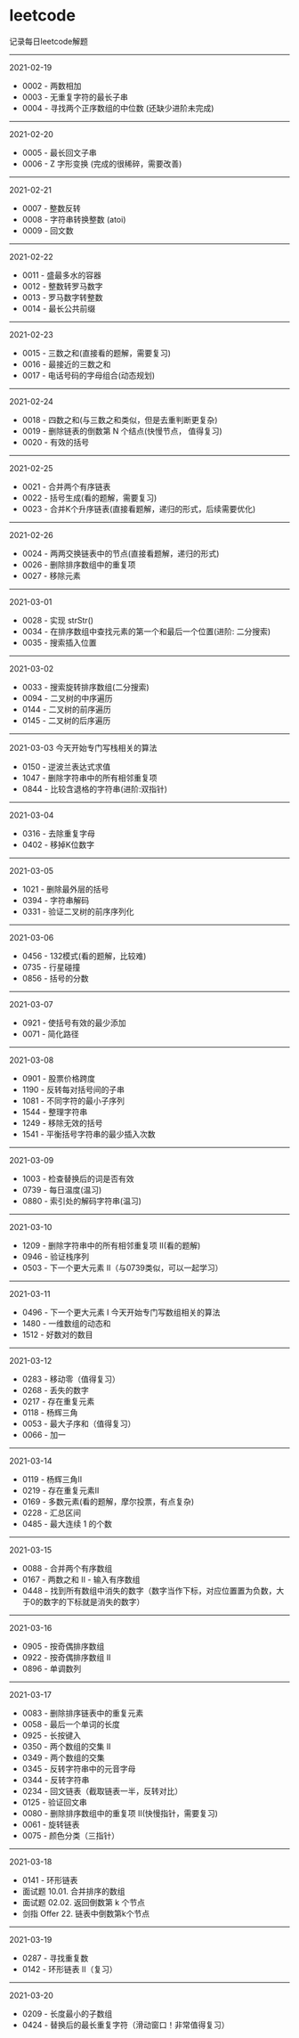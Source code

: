 # leetcode
记录每日leetcode解题
****
2021-02-19
- 0002 - 两数相加
- 0003 - 无重复字符的最长子串
- 0004 - 寻找两个正序数组的中位数 (还缺少进阶未完成)
****
2021-02-20
- 0005 - 最长回文子串
- 0006 - Z 字形变换 (完成的很稀碎，需要改善)
****
2021-02-21
- 0007 - 整数反转
- 0008 - 字符串转换整数 (atoi)
- 0009 - 回文数
****
2021-02-22
- 0011 - 盛最多水的容器
- 0012 - 整数转罗马数字
- 0013 - 罗马数字转整数
- 0014 - 最长公共前缀
****
2021-02-23
- 0015 - 三数之和(直接看的题解，需要复习)
- 0016 - 最接近的三数之和
- 0017 - 电话号码的字母组合(动态规划)
****
2021-02-24
- 0018 - 四数之和(与三数之和类似，但是去重判断更复杂)
- 0019 - 删除链表的倒数第 N 个结点(快慢节点， 值得复习)
- 0020 - 有效的括号
****
2021-02-25
- 0021 - 合并两个有序链表
- 0022 - 括号生成(看的题解，需要复习)
- 0023 - 合并K个升序链表(直接看题解，递归的形式，后续需要优化)
****
2021-02-26
- 0024 - 两两交换链表中的节点(直接看题解，递归的形式)
- 0026 - 删除排序数组中的重复项
- 0027 - 移除元素
****
2021-03-01
- 0028 - 实现 strStr()
- 0034 - 在排序数组中查找元素的第一个和最后一个位置(进阶: 二分搜索)
- 0035 - 搜索插入位置
****
2021-03-02
- 0033 - 搜索旋转排序数组(二分搜索)
- 0094 - 二叉树的中序遍历
- 0144 - 二叉树的前序遍历
- 0145 - 二叉树的后序遍历
****
2021-03-03
今天开始专门写栈相关的算法
- 0150 - 逆波兰表达式求值
- 1047 - 删除字符串中的所有相邻重复项
- 0844 - 比较含退格的字符串(进阶:双指针)
****
2021-03-04
- 0316 - 去除重复字母
- 0402 - 移掉K位数字
****
2021-03-05
- 1021 - 删除最外层的括号
- 0394 - 字符串解码
- 0331 - 验证二叉树的前序序列化
****
2021-03-06
- 0456 - 132模式(看的题解，比较难)
- 0735 - 行星碰撞
- 0856 - 括号的分数
****
2021-03-07
- 0921 - 使括号有效的最少添加
- 0071 - 简化路径
****
2021-03-08
- 0901 - 股票价格跨度
- 1190 - 反转每对括号间的子串
- 1081 - 不同字符的最小子序列
- 1544 - 整理字符串
- 1249 - 移除无效的括号
- 1541 - 平衡括号字符串的最少插入次数
****
2021-03-09
- 1003 - 检查替换后的词是否有效
- 0739 - 每日温度(温习)
- 0880 - 索引处的解码字符串(温习)
****
2021-03-10
- 1209 - 删除字符串中的所有相邻重复项 II(看的题解)
- 0946 - 验证栈序列
- 0503 - 下一个更大元素 Ⅱ（与0739类似，可以一起学习）
****
2021-03-11
- 0496 - 下一个更大元素 I
今天开始专门写数组相关的算法
- 1480 - 一维数组的动态和
- 1512 - 好数对的数目
****
2021-03-12
- 0283 - 移动零（值得复习）
- 0268 - 丢失的数字
- 0217 - 存在重复元素
- 0118 - 杨辉三角
- 0053 - 最大子序和（值得复习）
- 0066 - 加一
****
2021-03-14
- 0119 - 杨辉三角Ⅱ
- 0219 - 存在重复元素Ⅱ
- 0169 - 多数元素(看的题解，摩尔投票，有点复杂)
- 0228 - 汇总区间
- 0485 - 最大连续 1 的个数
****
2021-03-15
- 0088 - 合并两个有序数组
- 0167 - 两数之和 II - 输入有序数组
- 0448 - 找到所有数组中消失的数字（数字当作下标，对应位置置为负数，大于0的数字的下标就是消失的数字）
****
2021-03-16
- 0905 - 按奇偶排序数组
- 0922 - 按奇偶排序数组 II
- 0896 - 单调数列
****
2021-03-17
- 0083 - 删除排序链表中的重复元素
- 0058 - 最后一个单词的长度
- 0925 - 长按键入
- 0350 - 两个数组的交集 II
- 0349 - 两个数组的交集
- 0345 - 反转字符串中的元音字母
- 0344 - 反转字符串
- 0234 - 回文链表（截取链表一半，反转对比）
- 0125 - 验证回文串
- 0080 - 删除排序数组中的重复项 II(快慢指针，需要复习)
- 0061 - 旋转链表
- 0075 - 颜色分类（三指针）
****
2021-03-18
- 0141 - 环形链表
- 面试题 10.01. 合并排序的数组
- 面试题 02.02. 返回倒数第 k 个节点
- 剑指 Offer 22. 链表中倒数第k个节点
****
2021-03-19
- 0287 - 寻找重复数
- 0142 - 环形链表 II（复习）
****
2021-03-20
- 0209 - 长度最小的子数组
- 0424 - 替换后的最长重复字符（滑动窗口！非常值得复习）
